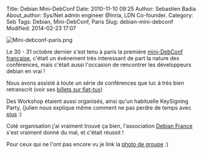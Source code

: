 Title: Debian Mini-DebConf
Date: 2010-11-10 09:25
Author: Sebastien Badia
About_author: Sys/Net admin engineer @Inria, LDN Co-founder.
Category: Seb
Tags: Debian, Mini-DebConf, Paris
Slug: debian-mini-debconf
Modified: 2014-02-23 17:07

![Mini-debconf-paris.png]({filename}/images/Mini-debconf-paris.png)

Le 30 - 31 octobre dernier s'est tenu à paris la première [mini-DebConf française](http://wiki.debconf.org/wiki/Miniconf-Paris/2010), c'était un événement très interessant de part la nature des conférences, mais c'était aussi l'occasion de rencontrer les développeurs debian en vrai !

Nous avons assisté à toute un série de conférences que luc à très bien retranscrit (voir ses [billets sur fiat-tux](http://fiat-tux.fr/fr/2010/11/mini-debconf-paris-2010-%E2%80%93-remerciements/))

Des Workshop étaient aussi organisés, ainsi qu'un habituelle KeySigning Party, (julien nous explique même comment ne pas perdre de temps avec
[pius](http://eatmytux.com/posts/key_signing_party_with_pius/) :)

Coté organisation j'ai vraiment trouvé ça bien, l'association [Debian France](http://france.debian.net/) s'est vraiment donné du mal, et c'était réussit !

Pour ceux qui ne l'ont pas encore vu je link la [photo de groupe](http://wiki.debconf.org/wiki/Miniconf-Paris/2010/GroupPicture) :)
